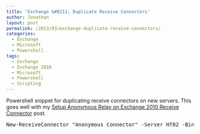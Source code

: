 ```yaml
---
title: 'Exchange &#8211; Duplicate Receive Connectors'
author: Jonathan
layout: post
permalink: /2013/03/exchange-duplicate-receive-connectors/
categories:
  - Exchange
  - Microsoft
  - Powershell
tags:
  - Exchange
  - Exchange 2010
  - Microsoft
  - Powershell
  - Scripting
---
```

Powershell snippet for duplicating receive connectors on new servers. This goes well with my [Setup Anonymous Relay on Exchange 2010 Receive Connector][1] post.

<pre class="brush: powershell; title: ; notranslate" title="">New-ReceiveConnector "Anonymous Connector" -Server HT02 -Bindings 0.0.0.0:25 -RemoteIPRanges ( Get-ReceiveConnector "HT01\Anonymous Connector" ).RemoteIPRanges
</pre>

 [1]: http://elderec.org/2011/06/setup-anonymous-relay-on-exchange-2010-receive-connector/ "Setup Anonymous Relay on Exchange 2010 Receive Connector"